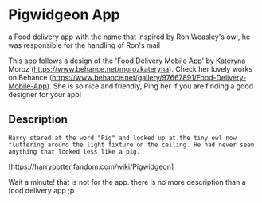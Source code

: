 # Pigwidgeon App

a Food delivery app with the name that inspired by Ron Weasley's owl, he was responsible for the handling of Ron's mail

This app follows a design of the 'Food Delivery Mobile App' by Kateryna Moroz (https://www.behance.net/morozkateryna). Check her lovely works on Behance (https://www.behance.net/gallery/97667891/Food-Delivery-Mobile-App). She is so nice and friendly, Ping her if you are finding a good designer for your app!

## Description

`Harry stared at the word "Pig" and looked up at the tiny owl now fluttering around the light fixture on the ceiling. He had never seen anything that looked less like a pig.`

[https://harrypotter.fandom.com/wiki/Pigwidgeon]

Wait a minute! that is not for the app. there is no more description than a food delivery app ;p


